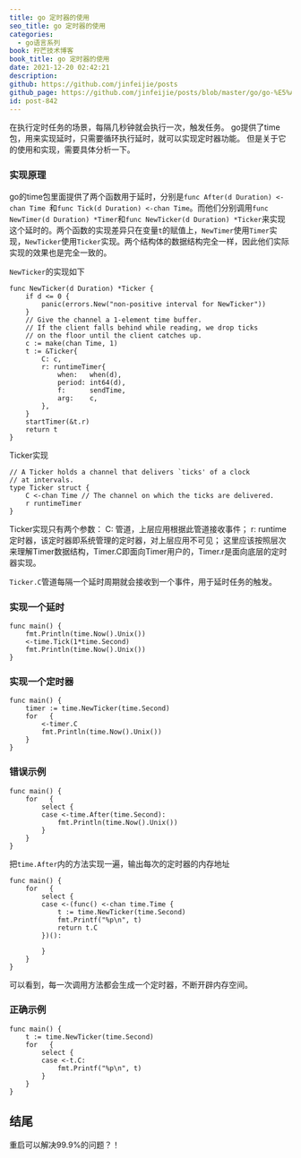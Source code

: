 ```yaml
---
title: go 定时器的使用
seo_title: go 定时器的使用
categories:
  - go语言系列
book: 柠芒技术博客
book_title: go 定时器的使用
date: 2021-12-20 02:42:21
description:
github: https://github.com/jinfeijie/posts
github_page: https://github.com/jinfeijie/posts/blob/master/go/go-%E5%AE%9A%E6%97%B6%E5%99%A8%E7%9A%84%E4%BD%BF%E7%94%A8.md
id: post-842
---
```


在执行定时任务的场景，每隔几秒钟就会执行一次，触发任务。
go提供了time包，用来实现延时，只需要循环执行延时，就可以实现定时器功能。
但是关于它的使用和实现，需要具体分析一下。

### 实现原理
go的time包里面提供了两个函数用于延时，分别是`func After(d Duration) <-chan Time `和`func Tick(d Duration) <-chan Time`。而他们分别调用`func NewTimer(d Duration) *Timer`和`func NewTicker(d Duration) *Ticker`来实现这个延时的。两个函数的实现差异只在变量`t`的赋值上，`NewTimer`使用`Timer`实现，`NewTicker`使用`Ticker`实现。两个结构体的数据结构完全一样，因此他们实际实现的效果也是完全一致的。


`NewTicker`的实现如下
```golang
func NewTicker(d Duration) *Ticker {
	if d <= 0 {
		panic(errors.New("non-positive interval for NewTicker"))
	}
	// Give the channel a 1-element time buffer.
	// If the client falls behind while reading, we drop ticks
	// on the floor until the client catches up.
	c := make(chan Time, 1)
	t := &Ticker{
		C: c,
		r: runtimeTimer{
			when:   when(d),
			period: int64(d),
			f:      sendTime,
			arg:    c,
		},
	}
	startTimer(&t.r)
	return t
}
```

Ticker实现
```golang
// A Ticker holds a channel that delivers `ticks' of a clock
// at intervals.
type Ticker struct {
	C <-chan Time // The channel on which the ticks are delivered.
	r runtimeTimer
}
```

Ticker实现只有两个参数：
C: 管道，上层应用根据此管道接收事件；
r: runtime定时器，该定时器即系统管理的定时器，对上层应用不可见；
这里应该按照层次来理解Timer数据结构，Timer.C即面向Timer用户的，Timer.r是面向底层的定时器实现。

`Ticker.C`管道每隔一个延时周期就会接收到一个事件，用于延时任务的触发。

### 实现一个延时
```golang
func main() {
	fmt.Println(time.Now().Unix())
	<-time.Tick(1*time.Second)
	fmt.Println(time.Now().Unix())
}
```

### 实现一个定时器
```golang
func main() {
	timer := time.NewTicker(time.Second)
	for   {
		<-timer.C
		fmt.Println(time.Now().Unix())
	}
}
```

### 错误示例
```golang
func main() {
	for   {
		select {
		case <-time.After(time.Second):
			fmt.Println(time.Now().Unix())
		}
	}
}
```

把`time.After`内的方法实现一遍，输出每次的定时器的内存地址
```golang
func main() {
	for   {
		select {
		case <-(func() <-chan time.Time {
			t := time.NewTicker(time.Second)
			fmt.Printf("%p\n", t)
			return t.C
		})():

		}
	}
}
```
可以看到，每一次调用方法都会生成一个定时器，不断开辟内存空间。

### 正确示例
```golang
func main() {
	t := time.NewTicker(time.Second)
	for   {
		select {
		case <-t.C:
			fmt.Printf("%p\n", t)
		}
	}
}
```

## 结尾
重启可以解决99.9%的问题？！
